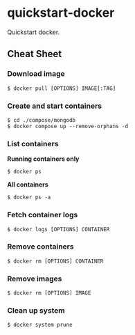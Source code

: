 # quickstart-docker
Quickstart docker.

## Cheat Sheet

### Download image

    $ docker pull [OPTIONS] IMAGE[:TAG]

### Create and start containers

    $ cd ./compose/mongodb
    $ docker compose up --remove-orphans -d

### List containers

**Running containers only**

    $ docker ps

**All containers**

    $ docker ps -a

### Fetch container logs

    $ docker logs [OPTIONS] CONTAINER

### Remove containers

    $ docker rm [OPTIONS] CONTAINER

### Remove images

    $ docker rm [OPTIONS] IMAGE

### Clean up system

    $ docker system prune

